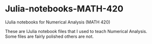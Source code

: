 # Julia-notebooks-MATH-420
IJulia notebooks for Numerical Analysis (MATH 420)

These are IJulia notebook files that I used to teach Numerical Analysis. Some files are fairly polished others are not. 

